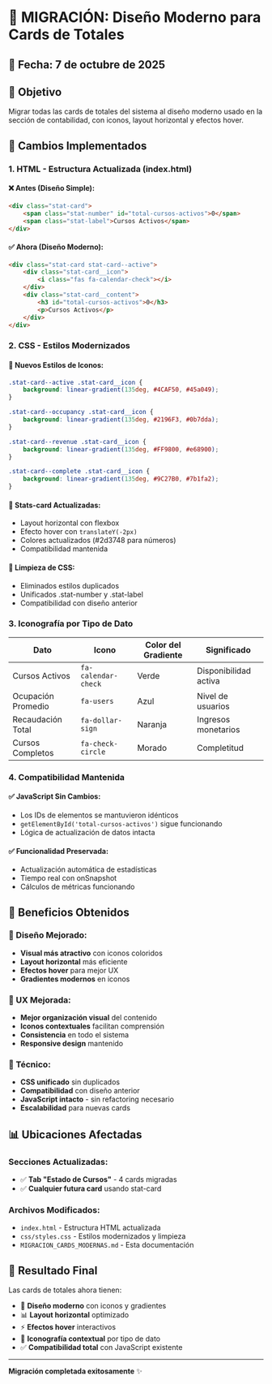 # 🎨 MIGRACIÓN: Diseño Moderno para Cards de Totales

## 📅 Fecha: 7 de octubre de 2025

## 🎯 Objetivo
Migrar todas las cards de totales del sistema al diseño moderno usado en la sección de contabilidad, con iconos, layout horizontal y efectos hover.

## 🔄 Cambios Implementados

### **1. HTML - Estructura Actualizada (index.html)**

#### **❌ Antes (Diseño Simple):**
```html
<div class="stat-card">
    <span class="stat-number" id="total-cursos-activos">0</span>
    <span class="stat-label">Cursos Activos</span>
</div>
```

#### **✅ Ahora (Diseño Moderno):**
```html
<div class="stat-card stat-card--active">
    <div class="stat-card__icon">
        <i class="fas fa-calendar-check"></i>
    </div>
    <div class="stat-card__content">
        <h3 id="total-cursos-activos">0</h3>
        <p>Cursos Activos</p>
    </div>
</div>
```

### **2. CSS - Estilos Modernizados**

#### **🎨 Nuevos Estilos de Iconos:**
```css
.stat-card--active .stat-card__icon {
    background: linear-gradient(135deg, #4CAF50, #45a049);
}

.stat-card--occupancy .stat-card__icon {
    background: linear-gradient(135deg, #2196F3, #0b7dda);
}

.stat-card--revenue .stat-card__icon {
    background: linear-gradient(135deg, #FF9800, #e68900);
}

.stat-card--complete .stat-card__icon {
    background: linear-gradient(135deg, #9C27B0, #7b1fa2);
}
```

#### **🔄 Stats-card Actualizadas:**
- Layout horizontal con flexbox
- Efecto hover con `translateY(-2px)`
- Colores actualizados (#2d3748 para números)
- Compatibilidad mantenida

#### **🧹 Limpieza de CSS:**
- Eliminados estilos duplicados
- Unificados .stat-number y .stat-label
- Compatibilidad con diseño anterior

### **3. Iconografía por Tipo de Dato**

| **Dato** | **Icono** | **Color del Gradiente** | **Significado** |
|----------|-----------|------------------------|-----------------|
| Cursos Activos | `fa-calendar-check` | Verde | Disponibilidad activa |
| Ocupación Promedio | `fa-users` | Azul | Nivel de usuarios |
| Recaudación Total | `fa-dollar-sign` | Naranja | Ingresos monetarios |
| Cursos Completos | `fa-check-circle` | Morado | Completitud |

### **4. Compatibilidad Mantenida**

#### **✅ JavaScript Sin Cambios:**
- Los IDs de elementos se mantuvieron idénticos
- `getElementById('total-cursos-activos')` sigue funcionando
- Lógica de actualización de datos intacta

#### **✅ Funcionalidad Preservada:**
- Actualización automática de estadísticas
- Tiempo real con onSnapshot
- Cálculos de métricas funcionando

## 🎯 Beneficios Obtenidos

### **🎨 Diseño Mejorado:**
- **Visual más atractivo** con iconos coloridos
- **Layout horizontal** más eficiente
- **Efectos hover** para mejor UX
- **Gradientes modernos** en iconos

### **📱 UX Mejorada:**
- **Mejor organización visual** del contenido
- **Iconos contextuales** facilitan comprensión
- **Consistencia** en todo el sistema
- **Responsive design** mantenido

### **🔧 Técnico:**
- **CSS unificado** sin duplicados
- **Compatibilidad** con diseño anterior
- **JavaScript intacto** - sin refactoring necesario
- **Escalabilidad** para nuevas cards

## 📊 Ubicaciones Afectadas

### **Secciones Actualizadas:**
- ✅ **Tab "Estado de Cursos"** - 4 cards migradas
- ✅ **Cualquier futura card** usando stat-card

### **Archivos Modificados:**
- `index.html` - Estructura HTML actualizada
- `css/styles.css` - Estilos modernizados y limpieza
- `MIGRACION_CARDS_MODERNAS.md` - Esta documentación

## 🚀 Resultado Final

Las cards de totales ahora tienen:
- 🎨 **Diseño moderno** con iconos y gradientes
- 📊 **Layout horizontal** optimizado
- ⚡ **Efectos hover** interactivos
- 🎯 **Iconografía contextual** por tipo de dato
- ✅ **Compatibilidad total** con JavaScript existente

---
**Migración completada exitosamente** ✨
